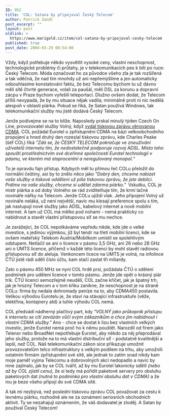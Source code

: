 ```yaml
---
ID: 952
title: 'COL: Satana by připojoval Český Telecom'
author: Patrick Zandl
post_excerpt: ""
layout: post
oldlink: >
  https://www.marigold.cz/item/col-satana-by-pripojoval-cesky-telecom
published: true
post_date: 2004-03-29 08:54:00
---
```

<p>
Vždy, když potřebuje někdo vysvětlit vysoké ceny, vlastní neschopnost, technologické problémy či průtahy, je v telekomunikacích pes k bití po ruce: Český Telecom. Móda označovat ho za původce všeho zla je tak rozšířená a tak vděčná, že nad tím mnohdy už ani nepřemýšlíme a jen automaticky odsouhlasíme konstatování faktu, že bez Telecomu bychom tu už dávno měli sítě čtvrté generace, volali za paušál, měli DSL za korunu a dopravní zácpu v Praze bychom vyřešili teleportací. Dlužno ovšem dodat, že Telecom příliš nevypadá, že by mu situace nějak vadila; minimálně proti ní nic nedělá alespoň v oblasti píárka. Pokud se říká, že Satan používá Windows, tak telekomunikační služby mu jistě dodává Český Telecom. </p>

<p>
Jenže podívejme se na to blíže. Naposledy prskal minulý týden Czech On Line, provozovatel služby Volný, když <A href="http://www.col.cz/press/archive.php?press=85" target=_blank>vydal tiskovou zprávu věnovanou CDMA</A>. COL požádal Eurotel o zpřístupnění CDMA na bázi velkoobchodního propojení a hned druhý den rozeslal tiskovou zprávu, kde Charles Peake (šéf COL) říká <EM>"Zdá se, že ČESKÝ TELECOM pokračuje ve zneužívání uživatelů internetu tím, že nedostatečně podporuje rozvoj ADSL. Místo toho spouští prostřednictvím své dceřinné společnosti Eurotel technologii v pásmu, ve kterém má stoprocentní a neregulovaný monopol.&#8220;</EM></p>

<p>
To je opravdu fajn přístup. Kdybych měl tu přímou řeč COLu přeložit do normální češtiny, asi by to znělo něco jako <EM>"Dobrý den, chceme nabízet vaše služby a tiskové oddělení už píše tiskovou zprávu, že jste debílci. Prdíme na vaše služby, chceme si udělat zdarma píárko."&#160;</EM> Vskutku, COL je mistr píárka a od doby Volného se rád zviditelňuje tím, že krmí lačné novináře nářky na Telecom. Jenže COLu ujíždí vlak. Jeho připojení Volný už novináře neláká,&#160;už není největší, navíc mu klesají preference spolu s tím, jak nastupují nové služby jako ADSL, kabelový internet a nově mobilní internet. A tam už COL má mělko pod nohami - nemá prakticky co nabídnout a stavět vlastní přístupovou síť se mu nechce. </p>

<p>
Je zarážející, že COL nepotkáváme vepředu nikde, kde jde o velké investice, s jedinou výjimkou, jíž byl tendr na třetí mobilní licenci, kde se ovšem mateřský Telekom Austria/Mobilkom umístil se spolehlivým odstupem. Netlačil se ani o licence v pásmu 3,5 GHz, ani 26 nebo 28 GHz ani o UMTS licence, přičemž v každé této licenci by mohl stavět radiovou přístupovou síť do aleluja. Venkoncem licece na UMTS je volná, na infolince ČTÚ jistě rádi sdělí číslo účtu, kam stačí zaslat tři miliardy.</p>

<p>
Zato o pásmu 450 MHz se nyní COL hrdě prsí, požádala ČTÚ o sdělení podmínek pro udělení licence v tomto pásmu. Jenže jde opět o krásný píár trik. ČTÚ licenci semozřejmě neudělí, COL začne křičet, jak je špatný trh, jak je hrozný Telecom a v tom křiku zanikne, že neschopnost je na straně COLu: firma by nedala dohromady peníze na to, aby CDMA450 postavila. Velikou výhodou Eurotelu je, že staví na stávající infrastruktuře (věže, elektřina, kontajnery atd) a tuhle výhodu COL nemá.</p>

<p>
COL předvádí nádherný plačtivý part, kdy <EM>"VOLNÝ jako průkopník přístupu k internetu se cítí zavázán vůči svým zákazníkům a chce jim nabídnout i vlastní CDMA služby."</EM> Ano - chce se dostat k lizu bez vlastních velkých investic, jenže Eurotel nemá proč ho k němu pouštět. Narozdíl od firem jako Telenor nebo BroadNet nepotřebuje Eurotel, aby někdo za něj přeprodával jeho služby, protože na to má vlastní distribuční síť - podstatně kvalitnější a lepší, než COL. Náš telekomunikační zákon sice přikazuje umožnit provozovatelům telco infrastruktury s velkým podílem na trhu, aby umožnili ostatním firmám zpřístupnění své sítě, ale jednak to zatím snad nikdy kam moje paměť vyjma Telecomu a dobrovolných akcí nedopadlo a navíc by mne zajímalo, jak by se COL tvářil, až by mu Eurotel lakonicky sdělil <EM>(nebo až by COL zjistil cenu),</EM> že si tedy má pořídit paketové servery pro obsluhu paketových dat <EM>(nutná to podmínka pro vlastní obsluhu dat v CDMA)</EM> a že mu je beze všeho připojí do své CDMA sítě. </p>

<p>
A tak mi nezbývá, než poslední tiskovou zprávu COL považovat za cestu k levnému píárku, rozhodně ale ne za oznámení seriosních obchodních aktivit. Ty se nezahajují oznámením, že váš dodavatel je zloděj. A Satan by používal Český Telecom!</p>
